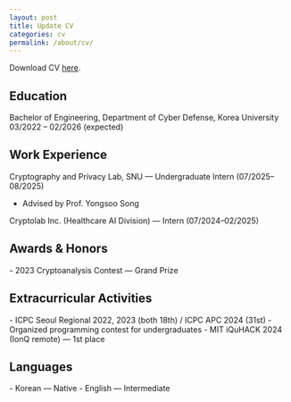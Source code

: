 ```yaml
---
layout: post
title: Update CV
categories: cv
permalink: /about/cv/
---
```



Download CV
<a href="{{ '/assets/cv/Hyeoncheol_Joo_CV.pdf' | relative_url }}" target="_blank" rel="noopener">here</a>.

<h2>Education</h2>

Bachelor of Engineering, Department of Cyber Defense, Korea University  
03/2022 – 02/2026 (expected)

<h2>Work Experience</h2>

Cryptography and Privacy Lab, SNU — Undergraduate Intern (07/2025–08/2025)  
- Advised by Prof. Yongsoo Song

Cryptolab Inc. (Healthcare AI Division) — Intern (07/2024–02/2025)

<h2>Awards & Honors</h2>
- 2023 Cryptoanalysis Contest — Grand Prize

<h2>Extracurricular Activities</h2>
- ICPC Seoul Regional 2022, 2023 (both 18th) / ICPC APC 2024 (31st)
- Organized programming contest for undergraduates
- MIT iQuHACK 2024 (IonQ remote) — 1st place

<h2>Languages</h2>
- Korean — Native  
- English — Intermediate
